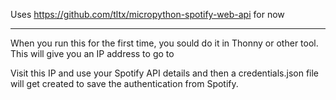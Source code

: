 Uses https://github.com/tltx/micropython-spotify-web-api for now

---
When you run this for the first time, you sould do it in Thonny or other tool.
This will give you an IP address to go to

Visit this IP and use your Spotify API details and then a credentials.json file will get created to save the authentication from Spotify.
